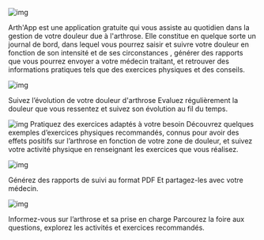 ![img](https://lh3.googleusercontent.com/AJ7MllAGAZkwdE_XUKdaz_1zXGiKhqoBxOIowMOdAG_4iEgzV-ie7WFbV8smOrj5f-htf2h6QhI)

Arth'App est une application gratuite qui vous assiste au quotidien dans la gestion de votre douleur due à l'arthrose. Elle constitue en quelque sorte un journal de bord, dans lequel vous pourrez saisir et suivre votre douleur en fonction de son intensité et de ses circonstances , générer des rapports que vous pourrez envoyer a votre médecin traitant, et retrouver des informations pratiques tels que des exercices physiques et des conseils.
 
![img](https://www.sanofi-arthrose.fr/wp-content/uploads/2014/06/etape_1.png)

Suivez l’évolution de votre douleur d'arthrose
Evaluez régulièrement la douleur que vous ressentez et suivez son évolution au fil du temps.


![img](https://www.sanofi-arthrose.fr/wp-content/uploads/2014/06/etape_2.png)
Pratiquez des exercices adaptés à votre besoin
Découvrez quelques exemples d’exercices physiques recommandés, connus pour avoir des effets positifs sur l’arthrose en fonction de votre zone de douleur, et suivez votre activité physique en renseignant les exercices que vous réalisez.

 
![img](https://www.sanofi-arthrose.fr/wp-content/uploads/2014/06/etape_3.png)

Générez des rapports de suivi au format PDF
Et partagez-les avec votre médecin.


![img](https://www.sanofi-arthrose.fr/wp-content/uploads/2014/06/etape_4.png)

Informez-vous sur l’arthrose et sa prise en charge
Parcourez la foire aux questions, explorez les activités et exercices recommandés.


 
